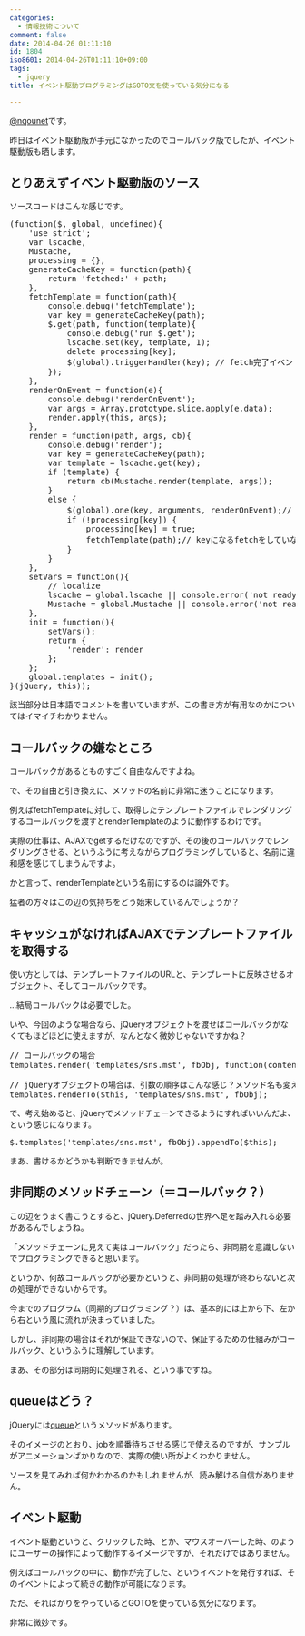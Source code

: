 ```yaml
---
categories:
  - 情報技術について
comment: false
date: 2014-04-26 01:11:10
id: 1804
iso8601: 2014-04-26T01:11:10+09:00
tags:
  - jquery
title: イベント駆動プログラミングはGOTO文を使っている気分になる

---
```


<p><a href="https://twitter.com/nqounet">@nqounet</a>です。</p>

<p>昨日はイベント駆動版が手元になかったのでコールバック版でしたが、イベント駆動版も晒します。</p>



<h2>とりあえずイベント駆動版のソース</h2>

<p>ソースコードはこんな感じです。</p>

<pre>
(function($, global, undefined){
    'use strict';
    var lscache,
    Mustache,
    processing = {},
    generateCacheKey = function(path){
        return 'fetched:' + path;
    },
    fetchTemplate = function(path){
        console.debug('fetchTemplate');
        var key = generateCacheKey(path);
        $.get(path, function(template){
            console.debug('run $.get');
            lscache.set(key, template, 1);
            delete processing[key];
            $(global).triggerHandler(key); // fetch完了イベントを発行
        });
    },
    renderOnEvent = function(e){
        console.debug('renderOnEvent');
        var args = Array.prototype.slice.apply(e.data);
        render.apply(this, args);
    },
    render = function(path, args, cb){
        console.debug('render');
        var key = generateCacheKey(path);
        var template = lscache.get(key);
        if (template) {
            return cb(Mustache.render(template, args));
        }
        else {
            $(global).one(key, arguments, renderOnEvent);// fetch完了時のイベントを受信した時にもう一度実行する
            if (!processing[key]) {
                processing[key] = true;
                fetchTemplate(path);// keyになるfetchをしていない場合はfetchする
            }
        }
    },
    setVars = function(){
        // localize
        lscache = global.lscache || console.error('not ready `lscache.js`. hint : `bower install lscache`.');
        Mustache = global.Mustache || console.error('not ready `mustache.js`. hint : `bower install mustache`.');
    },
    init = function(){
        setVars();
        return {
            'render': render
        };
    };
    global.templates = init();
}(jQuery, this));
</pre>

<p>該当部分は日本語でコメントを書いていますが、この書き方が有用なのかについてはイマイチわかりません。</p>

<h2>コールバックの嫌なところ</h2>

<p>コールバックがあるとものすごく自由なんですよね。</p>

<p>で、その自由と引き換えに、メソッドの名前に非常に迷うことになります。</p>

<p>例えばfetchTemplateに対して、取得したテンプレートファイルでレンダリングするコールバックを渡すとrenderTemplateのように動作するわけです。</p>

<p>実際の仕事は、AJAXでgetするだけなのですが、その後のコールバックでレンダリングさせる、というふうに考えながらプログラミングしていると、名前に違和感を感じてしまうんですよ。</p>

<p>かと言って、renderTemplateという名前にするのは論外です。</p>

<p>猛者の方々はこの辺の気持ちをどう始末しているんでしょうか？</p>

<h2>キャッシュがなければAJAXでテンプレートファイルを取得する</h2>

<p>使い方としては、テンプレートファイルのURLと、テンプレートに反映させるオブジェクト、そしてコールバックです。</p>

<p>…結局コールバックは必要でした。</p>

<p>いや、今回のような場合なら、jQueryオブジェクトを渡せばコールバックがなくてもほどほどに使えますが、なんとなく微妙じゃないですかね？</p>

<pre class="lang:js">
// コールバックの場合
templates.render('templates/sns.mst', fbObj, function(content){ $this.append(content) });

// jQueryオブジェクトの場合は、引数の順序はこんな感じ？メソッド名も変えておかないとねぇ
templates.renderTo($this, 'templates/sns.mst', fbObj);
</pre>

<p>で、考え始めると、jQueryでメソッドチェーンできるようにすればいいんだよ、という感じになります。</p>

<pre class="lang:js">
$.templates('templates/sns.mst', fbObj).appendTo($this);
</pre>

<p>まあ、書けるかどうかも判断できませんが。</p>

<h2>非同期のメソッドチェーン（＝コールバック？）</h2>

<p>この辺をうまく書こうとすると、jQuery.Deferredの世界へ足を踏み入れる必要があるんでしょうね。</p>

<p>「メソッドチェーンに見えて実はコールバック」だったら、非同期を意識しないでプログラミングできると思います。</p>

<p>というか、何故コールバックが必要かというと、非同期の処理が終わらないと次の処理ができないからです。</p>

<p>今までのプログラム（同期的プログラミング？）は、基本的には上から下、左から右という風に流れが決まっていました。</p>

<p>しかし、非同期の場合はそれが保証できないので、保証するための仕組みがコールバック、というふうに理解しています。</p>

<p>まあ、その部分は同期的に処理される、という事ですね。</p>

<h2>queueはどう？</h2>

<p>jQueryには<a href="http://api.jquery.com/queue/">queue</a>というメソッドがあります。</p>

<p>そのイメージのとおり、jobを順番待ちさせる感じで使えるのですが、サンプルがアニメーションばかりなので、実際の使い所がよくわかりません。</p>

<p>ソースを見てみれば何かわかるのかもしれませんが、読み解ける自信がありません。</p>

<h2>イベント駆動</h2>

<p>イベント駆動というと、クリックした時、とか、マウスオーバーした時、のようにユーザーの操作によって動作するイメージですが、それだけではありません。</p>

<p>例えばコールバックの中に、動作が完了した、というイベントを発行すれば、そのイベントによって続きの動作が可能になります。</p>

<p>ただ、そればかりをやっているとGOTOを使っている気分になります。</p>

<p>非常に微妙です。</p>
    	